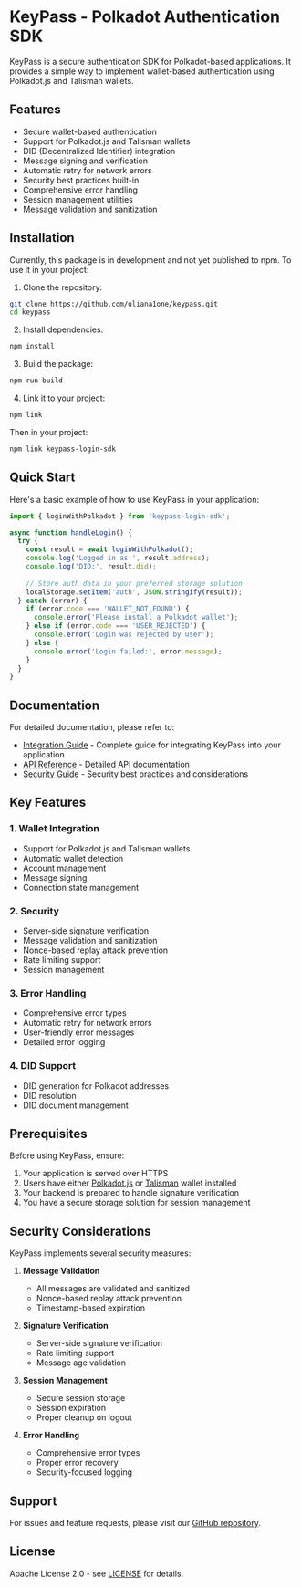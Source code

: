 # KeyPass - Polkadot Authentication SDK

KeyPass is a secure authentication SDK for Polkadot-based applications. It provides a simple way to implement wallet-based authentication using Polkadot.js and Talisman wallets.

## Features

- Secure wallet-based authentication
- Support for Polkadot.js and Talisman wallets
- DID (Decentralized Identifier) integration
- Message signing and verification
- Automatic retry for network errors
- Security best practices built-in
- Comprehensive error handling
- Session management utilities
- Message validation and sanitization

## Installation

Currently, this package is in development and not yet published to npm. To use it in your project:

1. Clone the repository:
```bash
git clone https://github.com/uliana1one/keypass.git
cd keypass
```

2. Install dependencies:
```bash
npm install
```

3. Build the package:
```bash
npm run build
```

4. Link it to your project:
```bash
npm link
```

Then in your project:
```bash
npm link keypass-login-sdk
```

## Quick Start

Here's a basic example of how to use KeyPass in your application:

```typescript
import { loginWithPolkadot } from 'keypass-login-sdk';

async function handleLogin() {
  try {
    const result = await loginWithPolkadot();
    console.log('Logged in as:', result.address);
    console.log('DID:', result.did);
    
    // Store auth data in your preferred storage solution
    localStorage.setItem('auth', JSON.stringify(result));
  } catch (error) {
    if (error.code === 'WALLET_NOT_FOUND') {
      console.error('Please install a Polkadot wallet');
    } else if (error.code === 'USER_REJECTED') {
      console.error('Login was rejected by user');
    } else {
      console.error('Login failed:', error.message);
    }
  }
}
```

## Documentation

For detailed documentation, please refer to:

- [Integration Guide](./docs/integration.md) - Complete guide for integrating KeyPass into your application
- [API Reference](./docs/api.md) - Detailed API documentation
- [Security Guide](./docs/security.md) - Security best practices and considerations

## Key Features

### 1. Wallet Integration
- Support for Polkadot.js and Talisman wallets
- Automatic wallet detection
- Account management
- Message signing
- Connection state management

### 2. Security
- Server-side signature verification
- Message validation and sanitization
- Nonce-based replay attack prevention
- Rate limiting support
- Session management

### 3. Error Handling
- Comprehensive error types
- Automatic retry for network errors
- User-friendly error messages
- Detailed error logging

### 4. DID Support
- DID generation for Polkadot addresses
- DID resolution
- DID document management

## Prerequisites

Before using KeyPass, ensure:

1. Your application is served over HTTPS
2. Users have either [Polkadot.js](https://polkadot.js.org/extension/) or [Talisman](https://talisman.xyz/) wallet installed
3. Your backend is prepared to handle signature verification
4. You have a secure storage solution for session management

## Security Considerations

KeyPass implements several security measures:

1. **Message Validation**
   - All messages are validated and sanitized
   - Nonce-based replay attack prevention
   - Timestamp-based expiration

2. **Signature Verification**
   - Server-side signature verification
   - Rate limiting support
   - Message age validation

3. **Session Management**
   - Secure session storage
   - Session expiration
   - Proper cleanup on logout

4. **Error Handling**
   - Comprehensive error types
   - Proper error recovery
   - Security-focused logging


## Support

For issues and feature requests, please visit our [GitHub repository](https://github.com/uliana1one/keypass).

## License

Apache License 2.0 - see [LICENSE](LICENSE) for details.